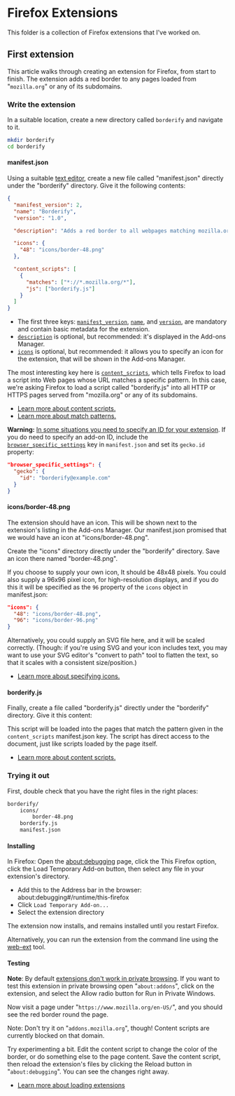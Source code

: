 # Firefox Extensions

This folder is a collection of Firefox extensions that I've worked on.

## First extension

This article walks through creating an extension for Firefox, from start to finish. The extension adds a red border to any pages loaded from "`mozilla.org`" or any of its subdomains.

### Write the extension

In a suitable location, create a new directory called `borderify` and navigate to it.

```sh
mkdir borderify
cd borderify
```

#### manifest.json

Using a suitable [text editor](https://developer.mozilla.org/en-US/docs/Learn/Common_questions/Tools_and_setup/Available_text_editors), create a new file called "manifest.json" directly under the "borderify" directory. Give it the following contents:

```json
{
  "manifest_version": 2,
  "name": "Borderify",
  "version": "1.0",

  "description": "Adds a red border to all webpages matching mozilla.org.",

  "icons": {
    "48": "icons/border-48.png"
  },

  "content_scripts": [
    {
      "matches": ["*://*.mozilla.org/*"],
      "js": ["borderify.js"]
    }
  ]
}
```

  - The first three keys: [`manifest_version`](https://developer.mozilla.org/en-US/docs/Mozilla/Add-ons/WebExtensions/manifest.json/manifest_version), [`name`](https://developer.mozilla.org/en-US/docs/Mozilla/Add-ons/WebExtensions/manifest.json/name), and [`version`](https://developer.mozilla.org/en-US/docs/Mozilla/Add-ons/WebExtensions/manifest.json/version), are mandatory and contain basic metadata for the extension.
  - [`description`](https://developer.mozilla.org/en-US/docs/Mozilla/Add-ons/WebExtensions/manifest.json/description) is optional, but recommended: it's displayed in the Add-ons Manager.
  - [`icons`](https://developer.mozilla.org/en-US/docs/Mozilla/Add-ons/WebExtensions/manifest.json/icons) is optional, but recommended: it allows you to specify an icon for the extension, that will be shown in the Add-ons Manager.

The most interesting key here is [`content_scripts`](https://developer.mozilla.org/en-US/docs/Mozilla/Add-ons/WebExtensions/manifest.json/content_scripts), which tells Firefox to load a script into Web pages whose URL matches a specific pattern. In this case, we're asking Firefox to load a script called "borderify.js" into all HTTP or HTTPS pages served from "mozilla.org" or any of its subdomains.

- [Learn more about content scripts.](https://developer.mozilla.org/en-US/docs/Mozilla/Add-ons/WebExtensions/Content_scripts)
- [Learn more about match patterns.](https://developer.mozilla.org/en-US/docs/Mozilla/Add-ons/WebExtensions/Match_patterns)


**Warning:** [In some situations you need to specify an ID for your extension](https://extensionworkshop.com/documentation/develop/extensions-and-the-add-on-id/#when_do_you_need_an_add-on_id). If you do need to specify an add-on ID, include the [`browser_specific_settings`](https://developer.mozilla.org/en-US/docs/Mozilla/Add-ons/WebExtensions/manifest.json/browser_specific_settings) key in `manifest.json` and set its `gecko.id` property:

```json
"browser_specific_settings": {
  "gecko": {
    "id": "borderify@example.com"
  }
}
```

#### icons/border-48.png

The extension should have an icon. This will be shown next to the extension's listing in the Add-ons Manager. Our manifest.json promised that we would have an icon at "icons/border-48.png".

Create the "icons" directory directly under the "borderify" directory. Save an icon there named "border-48.png".

If you choose to supply your own icon, It should be 48x48 pixels. You could also supply a 96x96 pixel icon, for high-resolution displays, and if you do this it will be specified as the `96` property of the `icons` object in manifest.json:


```json
"icons": {
  "48": "icons/border-48.png",
  "96": "icons/border-96.png"
}
```

Alternatively, you could supply an SVG file here, and it will be scaled correctly. (Though: if you're using SVG and your icon includes text, you may want to use your SVG editor's "convert to path" tool to flatten the text, so that it scales with a consistent size/position.)

- [Learn more about specifying icons.](https://developer.mozilla.org/en-US/docs/Mozilla/Add-ons/WebExtensions/manifest.json/icons)

#### borderify.js

Finally, create a file called "borderify.js" directly under the "borderify" directory. Give it this content:

This script will be loaded into the pages that match the pattern given in the `content_scripts` manifest.json key. The script has direct access to the document, just like scripts loaded by the page itself.

- [Learn more about content scripts.](https://developer.mozilla.org/en-US/docs/Mozilla/Add-ons/WebExtensions/Content_scripts)

### Trying it out

First, double check that you have the right files in the right places:

```sh
borderify/
    icons/
        border-48.png
    borderify.js
    manifest.json
```

#### Installing

In Firefox: Open the [about:debugging](https://firefox-source-docs.mozilla.org/devtools-user/about_colon_debugging/index.html) page, click the This Firefox option, click the Load Temporary Add-on button, then select any file in your extension's directory.

- Add this to the Address bar in the browser: about:debugging#/runtime/this-firefox
- Click `Load Temporary Add-on...`
- Select the extension directory

The extension now installs, and remains installed until you restart Firefox.

Alternatively, you can run the extension from the command line using the [web-ext](https://extensionworkshop.com/documentation/develop/getting-started-with-web-ext/) tool.

#### Testing

**Note**: By default [extensions don't work in private browsing](https://support.mozilla.org/en-US/kb/extensions-private-browsing). If you want to test this extension in private browsing open "`about:addons`", click on the extension, and select the Allow radio button for Run in Private Windows.

Now visit a page under "`https://www.mozilla.org/en-US/`", and you should see the red border round the page.

Note: Don't try it on "`addons.mozilla.org`", though! Content scripts are currently blocked on that domain.

Try experimenting a bit. Edit the content script to change the color of the border, or do something else to the page content. Save the content script, then reload the extension's files by clicking the Reload button in "`about:debugging`". You can see the changes right away.

- [Learn more about loading extensions](https://extensionworkshop.com/documentation/develop/temporary-installation-in-firefox/)